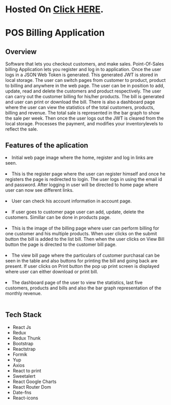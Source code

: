 # Hosted On [Click HERE](https://point-of-sale-application-e.netlify.app).

<h1>POS Billing Application
</h1>
<h2>Overview</h2>
<p>Software that lets you checkout customers, and make sales. Point-Of-Sales billing Application lets you register and log in to application. Once the user logs in a JSON Web Token is generated. This generated JWT is stored in local storage. The user can switch pages from customer to product, product to billing and anywhere in the web page. The user can be in position to add, update, read and delete the customers and product respectively. The user can carry out  the customer billing for his/her products. The bill  is generated and user can print or download the bill. There is also a dashboard page where the user can view the statistics of the total customers, products, billing and revenue. The total sale is represented in the bar graph to show the sale per week. Then once the user logs out the JWT is cleared from the local storage. Processes the payment, and modifies your inventorylevels to reflect the sale.</p>



<h2>Features of the aplication</h2>


<li>Initial web page image where the home, register and log in links are seen.</li>

</br>

<li>This is the register page where the user can register himself and once he registers the page is redirected to login. The user logs in using the email id and password. After logging in user will be directed to home page where user can now see different links.</li>
    
</br>

<li>User can check his account information in account page.</li>
    
</br>    

<li>If user goes to customer page user can add, update, delete the customers. Simillar can be done in products page.</li>
    
</br>
    
<li>This is the image of the billing page where user can perform billing for one customer and his multiple products. When user clicks on the submit button the bill is added to the list bill. Then when the user clicks on View Bill button the page is directed to the customer bill page.</li>
    
</br>

<li>The view bill page where the particulars of customer purchasal can be seen in the table and also buttons for printing the bill and going back are present. If user clicks on Print button the pop up print screen is displayed where user can either download or print bill.</li>
    
</br>

<li>The dashboard page of the user to view the statistics, last five customers, products and bills and also the bar graph representation of the monthly revenue.   </li>
    
</br>

<h2>Tech Stack</h2>
<ul>
    <li>React Js</li>
    <li>Redux</li>
    <li>Redux Thunk</li>
    <li>Bootstrap</li>
    <li>Reactstrap</li>
    <li>Formik</li>
    <li>Yup</li>
    <li>Axios</li>
    <li>React to print</li>
    <li>Sweetalert</li>
    <li>React Google Charts</li>
    <li>React Router Dom</li>
    <li>Date-fns</li>
    <li>React-icons</li>
</ul>


